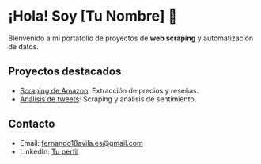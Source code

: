 # ¡Hola! Soy [Tu Nombre] 👋

Bienvenido a mi portafolio de proyectos de **web scraping** y automatización de datos.

## Proyectos destacados
- [Scraping de Amazon](https://github.com/VenGenetic/amazon-scraper): Extracción de precios y reseñas.
- [Análisis de tweets](https://github.com/VenGenetic/twitter-scraper): Scraping y análisis de sentimiento.

## Contacto
- Email: fernando18avila.es@gmail.com
- LinkedIn: [Tu perfil](https://linkedin.com/in/VenGenetic)
